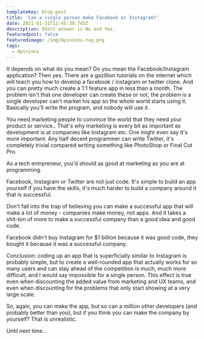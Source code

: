 ```yaml
---
templateKey: blog-post
title: 'Can a single person make Facebook or Instagram?'
date: 2021-01-31T12:45:39.745Z
description: Short answer is No and Yes.
featuredpost: false
featuredimage: /img/Opinions-tag.png
tags:
  - Opinions
---
```

It depends on what do you mean?
Do you mean the Facebook/Instagram application?
Then yes. There are a gazillion tutorials on the internet which will teach you how to develop a facebook / instagram or twitter clone. And you can pretty much create a 1:1 feature app in less than a month. The problem isn't that one developer can create these or not, the problem is a single developer can't market his app so the whole world starts using it. Basically you'll write the program, and nobody will use it.

You need marketing people to convince the world that they need your product or service.. That's why marketing is every bit as important as development is at companies like Instagram etc. One might even say it's more important. Any half decent programmer can write Twitter, it's completely trivial compared writing something like PhotoShop or Final Cut Pro.

As a tech entrpreneur, you'd should as good at marketing as you are at programming.

Facebook, Instagram or Twitter are not just code. It's simple to build an app yourself if you have the skills, it's much harder to build a company around it that is successful.

Don't fall into the trap of believing you can make a successful app that will make a lot of money - companies make money, not apps. 
And it takes a shit-ton of more to make a successful company than a good idea and good code.

Facebook didn't buy Instagram for $1 billion because it was good code, they bought it because it was a successful company.

Conclusion: coding up an app that is superficially similar to Instagram is probably simple, but to create a well-rounded app that actually works for so many users and can stay ahead of the competition is much, much more difficult, and I would say impossible for a single person. This effect is true even when discounting the added value from marketing and UX teams, and even when discounting for the problems that only start showing at a very large scale.

So, again, you can make the app, but so can a million other developers (and probably better than you), but if you think you can make the company by yourself? That is unrealistic.

Until next time...

